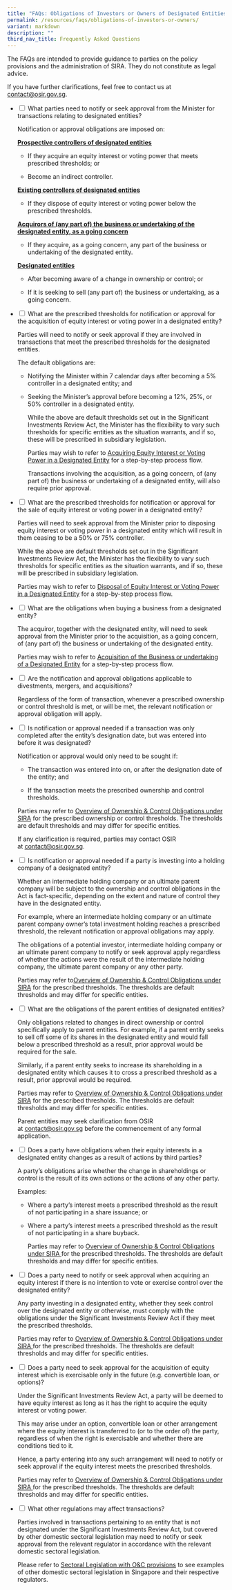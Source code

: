 ```yaml
---
title: "FAQs: Obligations of Investors or Owners of Designated Entities"
permalink: /resources/faqs/obligations-of-investors-or-owners/
variant: markdown
description: ""
third_nav_title: Frequently Asked Questions
---
```

<p>The FAQs are intended to provide guidance to parties on the policy provisions
and the administration of SIRA. They do not constitute as legal advice.</p>
<p>If you have further clarifications, feel free to contact us at <a href="mailto:contact@osir.gov.sg" rel="noopener noreferrer nofollow" target="_blank">contact@osir.gov.sg</a>.</p>
<p></p>

<ul class="jekyllcodex_accordion">  
  
<li><input type="checkbox" id="accordion1">
<label for="accordion1">What parties need to notify or seek approval from the Minister for transactions relating to designated entities?</label><div>
	
<p>Notification or approval obligations are imposed on:</p>
	<p><strong><u>Prospective controllers of designated entities</u></strong>
		</p><ul><li><p></p>If they acquire an equity interest or voting power that meets prescribed thresholds; or</li></ul><p></p>
	<ul><li><p></p>Become an indirect controller. <p></p></li></ul>

<p><strong><u>Existing controllers of designated entities</u></strong>
		</p><ul><li><p></p>If they dispose of equity interest or voting power below the prescribed thresholds.<p></p></li></ul>
	
<p><strong><u>Acquirors of (any part of) the business or undertaking of the designated entity, as a going concern</u></strong>
</p><ul><li><p></p>If they acquire, as a going concern, any part of the business or undertaking of the designated entity.<p></p></li></ul>

<p><strong><u>Designated entities</u></strong>
</p><ul><li><p></p>After becoming aware of a change in ownership or control; or<p></p>
</li><li>If it is seeking to sell (any part of) the business or undertaking, as a going concern.<p></p></li>

</ul></div></li>

<li><input type="checkbox" id="accordion2">
<label for="accordion2">What are the prescribed thresholds for notification or approval for the acquisition of equity interest or voting power in a designated entity?</label><div>

<p>Parties will need to notify or seek approval if they are involved in transactions that meet the prescribed thresholds for the designated entities.</p>  
  
<p>The default obligations are:</p>

<ul><li><p></p>Notifying the Minister within 7 calendar days after becoming a 5% controller in a designated entity; and </li><p></p>
<li><p></p>Seeking the Minister’s approval before becoming a 12%, 25%, or 50% controller in a designated entity. </li><p></p>

<p>While the above are default thresholds set out in the Significant Investments Review Act, the Minister has the flexibility to vary such thresholds for specific entities as the situation warrants, and if so, these will be prescribed in subsidiary legislation.</p>

<p>Parties may wish to refer to <a href="https://www.osir.gov.sg/about-sira/acquiring-equity-interest-or-voting-power/" rel="noopener nofollow" target="_blank">Acquiring Equity Interest or Voting Power in a Designated Entity</a> for a step-by-step process flow.</p>

<p>Transactions involving the acquisition, as a going concern, of (any part of) the business or undertaking of a designated entity, will also require prior approval.</p></ul></div></li>

<li><input type="checkbox" id="accordion3">
<label for="accordion3">What are the prescribed thresholds for notification or approval for the sale of equity interest or voting power in a designated entity?</label><div>
	
<p>Parties will need to seek approval from the Minister prior to disposing equity interest or voting power in a designated entity which will result in them ceasing to be a 50% or 75% controller.</p>

<p>While the above are default thresholds set out in the Significant Investments Review Act, the Minister has the flexibility to vary such thresholds for specific entities as the situation warrants, and if so, these will be prescribed in subsidiary legislation.</p>

<p>Parties may wish to refer to <a href="https://www.osir.gov.sg/about-sira/disposing-equity-interest-or-voting-power/" rel="noopener nofollow" target="_blank">Disposal of Equity Interest or Voting Power in a Designated Entity</a> for a step-by-step process flow.</p></div></li>

<li><input type="checkbox" id="accordion4">
<label for="accordion4">What are the obligations when buying a business from a designated entity?</label><div>

<p>The acquiror, together with the designated entity, will need to seek approval from the Minister prior to the acquisition, as a going concern, of (any part of) the business or undertaking of the designated entity.</p>

<p>Parties may wish to refer to <a href="https://www.osir.gov.sg/about-sira/acquiring-business-or-undertaking/" rel="noopener nofollow" target="_blank">Acquisition of the Business or undertaking of a Designated Entity</a> for a step-by-step process flow. </p>
	
</div></li><li><input type="checkbox" id="accordion5">
<label for="accordion5">Are the notification and approval obligations applicable to divestments, mergers, and acquisitions?</label><div>
	
<p>Regardless of the form of transaction, whenever a prescribed ownership or control threshold is met, or will be met, the relevant notification or approval obligation will apply.</p></div></li>

<li><input type="checkbox" id="accordion6">
<label for="accordion6">Is notification or approval needed if a transaction was only completed after the entity’s designation date, but was entered into before it was designated?</label><div>
	
<p>Notification or approval would only need to be sought if:</p>

<ul>
	<li><p></p>The transaction was entered into on, or after the designation date of the entity; and&nbsp;</li>
	<li><p></p>If the transaction meets the prescribed ownership and control thresholds.</li></ul>
    
<p>Parties may refer to <a href="https://www.osir.gov.sg/about-sira/overview-of-ownership-and-control-obligations/" rel="noopener nofollow" target="_blank">Overview of Ownership &amp; Control Obligations under SIRA</a>&nbsp;for the prescribed ownership or control thresholds. The thresholds are default thresholds and may differ for specific entities.</p>

<p>If any clarification is required, parties may contact OSIR at&nbsp;<a href="mailto:contact@osir.gov.sg" rel="noopener noreferrer nofollow" target="_blank">contact@osir.gov.sg</a>.</p></div></li>

<li><input type="checkbox" id="accordion7">
<label for="accordion7">Is notification or approval needed if a party is investing into a holding company of a designated entity?</label><div>
	
<p>Whether an intermediate holding company or an ultimate parent company will be subject to the ownership and control obligations in the Act is fact-specific, depending on the extent and nature of control they have in the designated entity.</p>

<p>For example, where an intermediate holding company or an ultimate parent company owner’s total investment holding reaches a prescribed threshold, the relevant notification or approval obligations may apply.&nbsp;</p>

<p>The obligations of a potential investor, intermediate holding company or an ultimate parent company to notify or seek approval apply regardless of whether the actions were the result of the intermediate holding company, the ultimate parent company or any other party.</p>

<p>Parties may refer to<a href="https://www.osir.gov.sg/about-sira/overview-of-ownership-and-control-obligations/" rel="noopener nofollow" target="_blank">Overview of Ownership &amp; Control Obligations under SIRA</a> for the prescribed thresholds. The thresholds are default thresholds and may differ for specific entities.</p>

</div></li><li><input type="checkbox" id="accordion8">
<label for="accordion8">What are the obligations of the parent entities of designated entities?</label><div>

<p> Only obligations related to changes in direct ownership or control specifically apply to parent entities. For example, if a parent entity seeks to sell off some of its shares in the designated entity and would fall below a prescribed threshold as a result, prior approval would be required for the sale.</p>

<p>Similarly, if a parent entity seeks to increase its shareholding in a designated entity which causes it to cross a prescribed threshold as a result, prior approval would be required.</p>

<p>Parties may refer to&nbsp;<a href="https://www.osir.gov.sg/about-sira/overview-of-ownership-and-control-obligations/" rel="noopener nofollow" target="_blank">Overview of Ownership &amp; Control Obligations under SIRA</a>&nbsp;for the prescribed thresholds. The thresholds are default thresholds and may differ for specific entities.</p>

<p>Parent entities may seek clarification from OSIR at&nbsp;<a href="mailto:contact@osir.gov.sg" rel="noopener noreferrer nofollow" target="_blank">contact@osir.gov.sg</a>&nbsp;before the commencement of any formal application.</p>

</div></li><li><input type="checkbox" id="accordion9">
<label for="accordion9">Does a party have obligations when their equity interests in a designated entity changes as a result of actions by third parties?</label><div>

<p>A party’s obligations arise whether the change in shareholdings or control is the result of its own actions or the actions of any other party.</p>

<p>Examples: </p>
<ul>
<li><p>Where a party’s interest meets a prescribed threshold as the result of not participating in a share issuance; or </p>
    
</li><li><p>Where a party’s interest meets a prescribed threshold as the result of not participating in a share buyback.</p>
    
<p>Parties may refer to <a href="https://www.osir.gov.sg/about-sira/overview-of-ownership-and-control-obligations/" rel="noopener nofollow" target="_blank">Overview of Ownership &amp; Control Obligations under SIRA </a>for the prescribed thresholds. The thresholds are default thresholds and may differ for specific entities. </p></li></ul></div>
	
</li><li><input type="checkbox" id="accordion10">
<label for="accordion10">Does a party need to notify or seek approval when acquiring an equity interest if there is no intention to vote or exercise control over the designated entity?</label><div>

<p>Any party investing in a designated entity, whether they seek control over the designated entity or otherwise, must comply with the obligations under the Significant Investments Review Act if they meet the prescribed thresholds. </p>

<p>Parties may refer to&nbsp;<a href="https://www.osir.gov.sg/about-sira/overview-of-ownership-and-control-obligations/" rel="noopener nofollow" target="_blank">Overview of Ownership &amp; Control Obligations under SIRA </a> for the prescribed thresholds. The thresholds are default thresholds and may differ for specific entities. </p>
	
</div></li><li><input type="checkbox" id="accordion11">
<label for="accordion11">Does a party need to seek approval for the acquisition of equity interest which is exercisable only in the future (e.g. convertible loan, or options)?</label><div>

<p>Under the Significant Investments Review Act, a party will be deemed to have equity interest as long as it has the right to acquire the equity interest or voting power. </p>

<p>This may arise under an option, convertible loan or other arrangement where the equity interest is transferred to (or to the order of) the party, regardless of when the right is exercisable and whether there are conditions tied to it.</p>

<p>Hence, a party entering into any such arrangement will need to notify or seek approval if the equity interest meets the prescribed thresholds.</p>

<p>Parties may refer to <a href="https://www.osir.gov.sg/about-sira/overview-of-ownership-and-control-obligations/" rel="noopener nofollow" target="_blank">Overview of Ownership &amp; Control Obligations under SIRA </a> for the prescribed thresholds. The thresholds are default thresholds and may differ for specific entities.</p>

</div></li><li><input type="checkbox" id="accordion12">
<label for="accordion12">What other regulations may affect transactions?</label><div>

<p>Parties involved in transactions pertaining to an entity that is not designated under the Significant Investments Review Act, but covered by other domestic sectoral legislation may need to notify or seek approval from the relevant regulator in accordance with the relevant domestic sectoral legislation. </p>

<p>Please refer to&nbsp;<a href="https://www.osir.gov.sg/resources/other-legislation/sectoral-legislation/" rel="noopener nofollow" target="_blank">Sectoral Legislation with O&amp;C provisions</a> to see examples of other domestic sectoral legislation in Singapore and their respective regulators.</p></div></li></ul>
	
